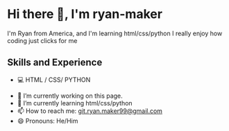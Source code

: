 # Hi there 👋, I'm ryan-maker
I'm Ryan from America, and I'm learning html/css/python I really enjoy how coding just clicks for me

## Skills and Experience
* 💻 HTML / CSS/ PYTHON

- 🔭 I’m currently working on this page. 
- 🌱 I’m currently learning html/css/python 
- 📫 How to reach me: git.ryan.maker99@gmail.com 
- 😄 Pronouns: He/Him

